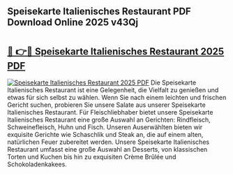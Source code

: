 ## Speisekarte Italienisches Restaurant PDF Download Online 2025 v43Qj

# <h2><a href="http://gcc8wg.nevu.top/?p=Speisekarte+Italienisches+Restaurant">🔗 👉🔴 Speisekarte Italienisches Restaurant 2025 PDF</a></h2>

[![Speisekarte Italienisches Restaurant 2025 PDF](https://i.imgur.com/dBaPXMq.png)](http://gcc8wg.nevu.top/?p=Speisekarte+Italienisches+Restaurant)
Die Speisekarte Italienisches Restaurant ist eine Gelegenheit, die Vielfalt zu genießen und etwas für sich selbst zu wählen. Wenn Sie nach einem leichten und frischen Gericht suchen, probieren Sie unsere Salate aus unserer Speisekarte Italienisches Restaurant. Für Fleischliebhaber bietet unsere Speisekarte Italienisches Restaurant eine große Auswahl an Gerichten: Rindfleisch, Schweinefleisch, Huhn und Fisch. Unseren Auserwählten bieten wir exquisite Gerichte wie Schaschlik und Steak an, die auf einem alten, natürlichen Feuer zubereitet werden. Unsere Speisekarte Italienisches Restaurant umfasst eine große Auswahl an Desserts, von klassischen Torten und Kuchen bis hin zu exquisiten Crème Brûlée und Schokoladenkakees.
